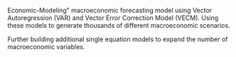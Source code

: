 Economic-Modeling" 
 macroeconomic forecasting model using Vector Autoregression (VAR) and Vector Error Correction Model (VECM). Using these models to generate thousands of different macroeconomic scenarios. 
 
 Further building  additional single equation models to expand the number of macroeconomic variables. 
